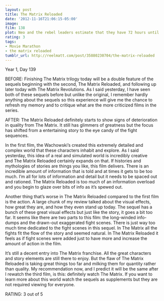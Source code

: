 ```yaml
---
layout: post
title: The Matrix Reloaded
date: '2012-11-16T21:06:15-05:00'
image: 
film: 138
plot: Neo and the rebel leaders estimate that they have 72 hours until 250,000 probes discover Zion and destroy it and its inhabitants. During this, Neo must decide how he can save Trinity from a dark fate in his dreams.
rating: 3
tags:
- Movie Marathon
- the matrix reloaded
tumblr_url: http://reelmatt.com/post/35880230704/the-matrix-reloaded
---
```


Year 1, Day 139

BEFORE: Finishing The Matrix trilogy today will be a double feature of the sequels beginning with the second, The Matrix Reloaded, and following up later today with The Matrix Revolutions. As I said yesterday, I have seen both of these sequels before but unlike the original, I remember hardly anything about the sequels so this experience will give me the chance to refresh my memory and to critique what are the more criticized films in the series.

AFTER: The Matrix Reloaded definitely starts to show signs of deterioration in quality from The Matrix. It still has glimmers of greatness but the focus has shifted from a entertaining story to the eye candy of the fight sequences.

In the first film, the Wachowski’s created this extremely detailed and complex world that these characters inhabit and explore. As I said yesterday, this idea of a real and simulated world is incredibly creative and The Matrix Reloaded certainly expands on that. If histories and mythologies of stories are things you like, this film delivers. There is an incredible amount of information that is told and at times it gets to be too much. I’m all for lots of information and detail but it needs to be spaced out and rationed. The Matrix Reloaded is too much of an information overload and you begin to glaze over bits of info as it’s spewed out.

Another thing that’s worse in The Matrix Reloaded compared to the first film is the action. A large chunk of my review talked about the visual effects, how great they are, and how they even stand up today. The sequel has a bunch of these great visual effects but just like the story, it goes a bit too far. It seems like there are two parts to this film: the long-winded info-dumps and the drawn-out exaggerated fight scenes. There is just way too much time dedicated to the fight scenes in this sequel. In The Matrix all the fights fit the flow of the story and seemed natural. In The Matrix Reloaded it feels as if fight scenes were added just to have more and increase the amount of action in the film.

It’s still a decent entry into The Matrix franchise. All the great characters and story elements are still there to enjoy. But the flaw of The Matrix Reloaded is taking great things too far and milking them for quantity rather than quality. My recommendation now, and I predict it will be the same after I rewatch the third film, is this: definitely watch The Matrix. If you want to learn more about this world watch the sequels as supplements but they are not required viewing for everyone.

RATING: 3 out of 5
